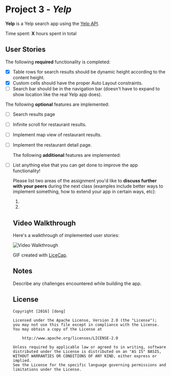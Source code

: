 # Project 3 - *Yelp*

**Yelp** is a Yelp search app using the [Yelp API](http://www.yelp.com/developers/documentation/v2/search_api).

Time spent: **X** hours spent in total

## User Stories

The following **required** functionality is completed:

- [x] Table rows for search results should be dynamic height according to the content height.
- [x] Custom cells should have the proper Auto Layout constraints.
- [ ] Search bar should be in the navigation bar (doesn't have to expand to show location like the real Yelp app does).

The following **optional** features are implemented:

- [ ] Search results page
- [ ] Infinite scroll for restaurant results.
- [ ] Implement map view of restaurant results.
- [ ] Implement the restaurant detail page.

  The following **additional** features are implemented:

- [ ] List anything else that you can get done to improve the app functionality!

  Please list two areas of the assignment you'd like to **discuss further with your peers** during the next class (examples include better ways to implement something, how to extend your app in certain ways, etc):

  1. 
  2. 

  ## Video Walkthrough 

  Here's a walkthrough of implemented user stories:

  <img src='http://i.imgur.com/link/to/your/gif/file.gif' title='Video Walkthrough' width='' alt='Video Walkthrough' />

  GIF created with [LiceCap](http://www.cockos.com/licecap/).

  ## Notes

  Describe any challenges encountered while building the app.

  ## License

      Copyright [2016] [dong]

      Licensed under the Apache License, Version 2.0 (the "License");
      you may not use this file except in compliance with the License.
      You may obtain a copy of the License at

          http://www.apache.org/licenses/LICENSE-2.0

      Unless required by applicable law or agreed to in writing, software
      distributed under the License is distributed on an "AS IS" BASIS,
      WITHOUT WARRANTIES OR CONDITIONS OF ANY KIND, either express or implied.
      See the License for the specific language governing permissions and
      limitations under the License.
